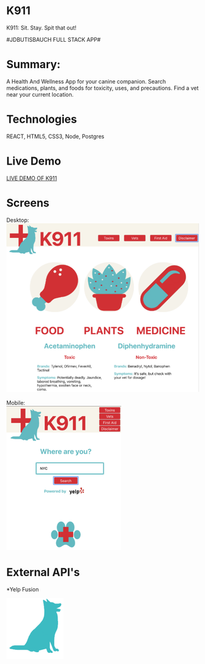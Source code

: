 # K911
K911: Sit. Stay. Spit that out!

#JDBUTISBAUCH FULL STACK APP#

# Summary:
  A Health And Wellness App for your canine companion.  Search medications, plants, and foods for toxicity, uses, and precautions.  Find a vet near your current location. 
  
# Technologies

 REACT, HTML5, CSS3, Node, Postgres
 
 # Live Demo
 
<a href="https://k911.now.sh">LIVE DEMO OF K911</a>
 
 # Screens
 Desktop:
 <br />
 ![Screen1](https://github.com/JGD625/K911/blob/master/src/Images/K911Screen1.png)
 <br />
 <br />
 Mobile:
 <br />
 <img src="https://github.com/JGD625/K911/blob/master/src/Images/K911Screen2.png" width="300" />
 
 # External API's
  *Yelp Fusion

<img src="https://github.com/JGD625/K911/blob/master/src/Images/BlueDog.png" width="150" />
